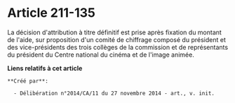 # Article 211-135

La décision d'attribution à titre définitif est prise après fixation du montant de l'aide, sur proposition d'un comité de
chiffrage composé du président et des vice-présidents des trois collèges de la commission et de représentants du président du
Centre national du cinéma et de l'image animée.

**Liens relatifs à cet article**

	**Créé par**:

	  - Délibération n°2014/CA/11 du 27 novembre 2014 - art., v. init.
